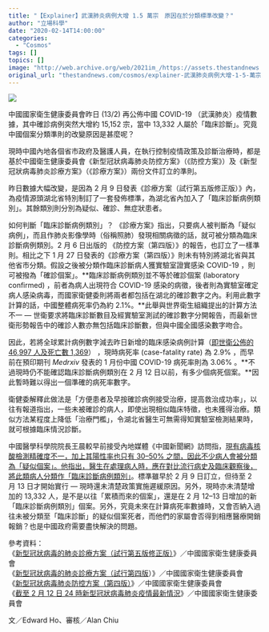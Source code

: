 ```yaml
---
title: "【Explainer】武漢肺炎病例大增 1.5 萬宗　原因在於分類標準改變？"
author: "立場科學"
date: "2020-02-14T14:00:00"
categories:
  - "Cosmos"
tags: []
topics: []
image: "http://web.archive.org/web/2021im_/https://assets.thestandnews.com/media/photos/20200214-09_jPAQ4_Q71Hm9t.png"
original_url: "thestandnews.com/cosmos/explainer-武漢肺炎病例大增-1-5-萬宗-原因在於發佈標準改變"
---
```

![](http://web.archive.org/web/2021im_/https://assets.thestandnews.com/media/photos/20200214-09_jPAQ4_Q71Hm9t.png)

中國國家衛生健康委員會昨日 (13/2) 再公佈中國 COVID-19 （武漢肺炎）疫情數據，其中確診病例突然大增約 15,152 宗，當中 13,332 人屬於「臨床診斷」。究竟中國個案分類準則的改變原因是甚麼呢？

現時中國內地各個省市政府及醫護人員，在執行控制疫情政策及診斷治療時，都是基於中國衛生健康委員會《新型冠狀病毒肺炎防控方案》（《防控方案》）及《新型冠狀病毒肺炎診療方案》（《診療方案》）兩份文件訂立的準則。

昨日數據大幅改變，是因為 2 月 9 日發表《診療方案（試行第五版修正版）》內，為疫情源頭湖北省特別制訂了一套發佈標準，為湖北省內加入了「臨床診斷病例類別」。其餘類別則分別為疑似、確診、無症狀患者。

如何判斷「臨床診斷病例類別」？ 《診療方案》指出，只要病人被判斷為「疑似病例」，而且作肺炎影像學時（俗稱照肺）發現相關病徵的話，就可被分類為臨床診斷病例類別。2 月 6 日出版的 《防控方案（第四版）》的報告，也訂立了一樣準則。相比之下 1 月 27 日發表的《診療方案（第四版）》則未有特別將湖北省與其他省市分類。假設之後被分類作臨床診斷病人獲實驗室證實感染 COVID-19 ，則可被撥為「確診個案」。**臨床診斷病例類別並不等於確診個案 (laboratory confirmed) ，前者為病人出現符合 COVID-19 感染的病徵，後者則為實驗室確定病人感染病毒，而國家衛健委則將兩者都包括在湖北的確診數字之內。利用此數字計算的話，中國整體病死率仍為約 2.1%。**此舉與世界衛生組織提出的計算方法不一 — 世衛要求將臨床診斷數目及經實驗室測試的確診數字分開報告，而最新世衛形勢報告中的確診人數亦無包括臨床診斷數，但與中國全國感染數字吻合。

因此，若將全球累計病例數字減去昨日新增的臨床感染病例計算（[即世衛公佈的 46,997 人及死亡數 1,369](http://web.archive.org/web/20211229132408/https://www.who.int/docs/default-source/coronaviruse/situation-reports/20200213-sitrep-24-covid-19.pdf?sfvrsn=9a7406a4_4)） ，現時病死率 (case-fatality rate) 為 2.9% ，而早前在預印期刊 _Medrxiv_ 發表的 1 月份中國 COVID-19 病死率則為 3.06% 。**不過現時仍不能確認臨床診斷病例類別在 2 月 12 日以前，有多少個病死個案。**因此暫時難以得出一個準確的病死率數字。

衛健委解釋此做法是「方便患者及早按確診病例接受治療，提高救治成功率」，以往有報道指出，一些未被確診的病人，即使出現相似臨床特徵，也未獲得治療。類似方法某程度上降低「治療門檻」，令湖北省醫生可無需得知實驗室檢測結果時，就可根據臨床情況診斷。

中國醫學科學院院長王晨較早前接受內地媒體《中國新聞網》訪問指，[現有病毒核酸檢測精確度不一，加上其陽性率也只有 30–50% 之間，因此不少病人會被分類為「疑似個案」。他指出，醫生在處理病人時，應在對比流行病史及臨床觀察後，將此類病人分類作「臨床診斷病例類別」](http://web.archive.org/web/20211229132408/http://www.chinanews.com/gn/2020/02-13/9089395.shtml)。標準雖早於 2 月 9 日訂立，但待至 2 月 13 日才開始實行 — 現時還未清楚政策實施遲緩原因。另外，現時亦未清楚增加的 13,332 人，是不是以往「累積而來的個案」，還是在 2 月 12–13 日增加的新「臨床診斷病例類別」個案。另外，究竟未來在計算病死率數據時，又會否納入過往未被分類至「臨床診斷」的疑似個案死者，而他們的家屬會否得到相應醫療開銷報銷？也是中國政府需要盡快解決的問題。

參考資料：  
《[新型冠狀病毒的肺炎診療方案（試行第五版修正版）](http://web.archive.org/web/20211229132408/http://www.gov.cn/zhengce/zhengceku/2020-02/09/5476407/files/765d1e65b7d1443081053c29ad37fb07.pdf)》／中國國家衛生健康委員會  
《[新型冠狀病毒的肺炎診療方案（試行第四版](http://web.archive.org/web/20211229132408/http://www.gov.cn/zhengce/zhengceku/2020-01/28/5472673/files/0f96c10cc09d4d36a6f9a9f0b42d972b.pdf)）》／中國國家衛生健康委員會  
《[新型冠狀病毒肺炎防控方案（第四版）](http://web.archive.org/web/20211229132408/http://www.gov.cn/zhengce/zhengceku/2020-02/07/5475813/files/9a774a4defee44daa05894138bd0509a.pdf?fbclid=IwAR04O-ex2_FYuMuGznTf5K8dKj59wDXSMYCOZ2CX183B_Xcliy3NsmFL2aE)》／中國國家衛生健康委員會  
《[截至 2 月 12 日 24 時新型冠狀病毒肺炎疫情最新情況](http://web.archive.org/web/20211229132408/http://www.nhc.gov.cn/xcs/yqtb/202002/26fb16805f024382bff1de80c918368f.shtml?fbclid=IwAR0_V3vWz7mNXeCIfRinzWuhtsT6hAQyl-xibaRe9EN4lhqDa_WneqdDJos)》／中國國家衛生健康委員會

文／Edward Ho、審核／Alan Chiu